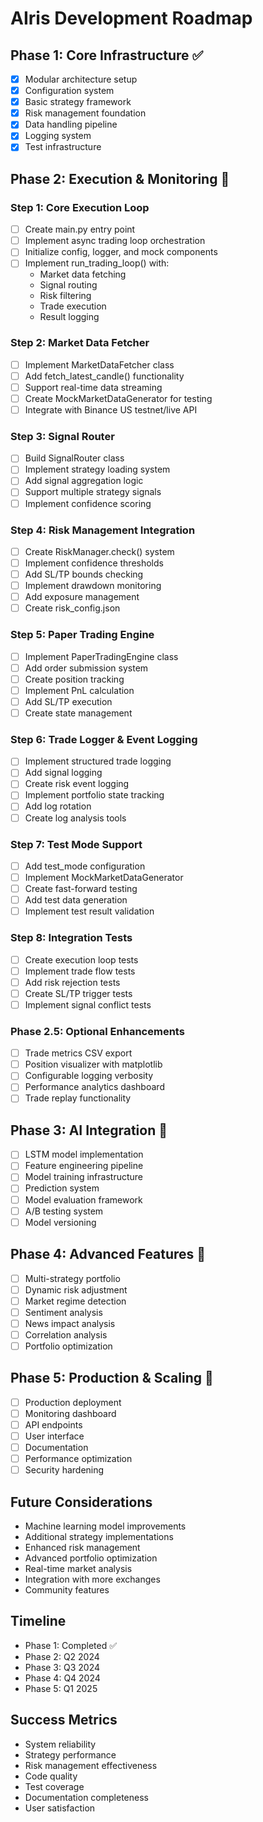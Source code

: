 # AIris Development Roadmap

## Phase 1: Core Infrastructure ✅
- [x] Modular architecture setup
- [x] Configuration system
- [x] Basic strategy framework
- [x] Risk management foundation
- [x] Data handling pipeline
- [x] Logging system
- [x] Test infrastructure

## Phase 2: Execution & Monitoring 🚀

### Step 1: Core Execution Loop
- [ ] Create main.py entry point
- [ ] Implement async trading loop orchestration
- [ ] Initialize config, logger, and mock components
- [ ] Implement run_trading_loop() with:
  - Market data fetching
  - Signal routing
  - Risk filtering
  - Trade execution
  - Result logging

### Step 2: Market Data Fetcher
- [ ] Implement MarketDataFetcher class
- [ ] Add fetch_latest_candle() functionality
- [ ] Support real-time data streaming
- [ ] Create MockMarketDataGenerator for testing
- [ ] Integrate with Binance US testnet/live API

### Step 3: Signal Router
- [ ] Build SignalRouter class
- [ ] Implement strategy loading system
- [ ] Add signal aggregation logic
- [ ] Support multiple strategy signals
- [ ] Implement confidence scoring

### Step 4: Risk Management Integration
- [ ] Create RiskManager.check() system
- [ ] Implement confidence thresholds
- [ ] Add SL/TP bounds checking
- [ ] Implement drawdown monitoring
- [ ] Add exposure management
- [ ] Create risk_config.json

### Step 5: Paper Trading Engine
- [ ] Implement PaperTradingEngine class
- [ ] Add order submission system
- [ ] Create position tracking
- [ ] Implement PnL calculation
- [ ] Add SL/TP execution
- [ ] Create state management

### Step 6: Trade Logger & Event Logging
- [ ] Implement structured trade logging
- [ ] Add signal logging
- [ ] Create risk event logging
- [ ] Implement portfolio state tracking
- [ ] Add log rotation
- [ ] Create log analysis tools

### Step 7: Test Mode Support
- [ ] Add test_mode configuration
- [ ] Implement MockMarketDataGenerator
- [ ] Create fast-forward testing
- [ ] Add test data generation
- [ ] Implement test result validation

### Step 8: Integration Tests
- [ ] Create execution loop tests
- [ ] Implement trade flow tests
- [ ] Add risk rejection tests
- [ ] Create SL/TP trigger tests
- [ ] Implement signal conflict tests

### Phase 2.5: Optional Enhancements
- [ ] Trade metrics CSV export
- [ ] Position visualizer with matplotlib
- [ ] Configurable logging verbosity
- [ ] Performance analytics dashboard
- [ ] Trade replay functionality

## Phase 3: AI Integration 🧠
- [ ] LSTM model implementation
- [ ] Feature engineering pipeline
- [ ] Model training infrastructure
- [ ] Prediction system
- [ ] Model evaluation framework
- [ ] A/B testing system
- [ ] Model versioning

## Phase 4: Advanced Features 🌟
- [ ] Multi-strategy portfolio
- [ ] Dynamic risk adjustment
- [ ] Market regime detection
- [ ] Sentiment analysis
- [ ] News impact analysis
- [ ] Correlation analysis
- [ ] Portfolio optimization

## Phase 5: Production & Scaling 🚀
- [ ] Production deployment
- [ ] Monitoring dashboard
- [ ] API endpoints
- [ ] User interface
- [ ] Documentation
- [ ] Performance optimization
- [ ] Security hardening

## Future Considerations
- Machine learning model improvements
- Additional strategy implementations
- Enhanced risk management
- Advanced portfolio optimization
- Real-time market analysis
- Integration with more exchanges
- Community features

## Timeline
- Phase 1: Completed ✅
- Phase 2: Q2 2024
- Phase 3: Q3 2024
- Phase 4: Q4 2024
- Phase 5: Q1 2025

## Success Metrics
- System reliability
- Strategy performance
- Risk management effectiveness
- Code quality
- Test coverage
- Documentation completeness
- User satisfaction 